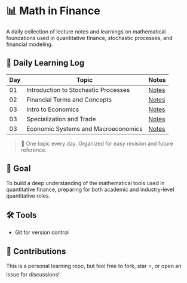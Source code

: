 # 📊 Math in Finance

A daily collection of lecture notes and learnings on mathematical foundations used in quantitative finance, stochastic processes, and financial modeling.

## 📆 Daily Learning Log

| Day | Topic | Notes |
|-----|-------|-------|
| 01  | Introduction to Stochastic Processes | [Notes](day_1.txt) |
| 02  | Financial Terms and Concepts | [Notes](day_2.txt) |
| 03  | Intro to Economics | [Notes](economics/day_3.md) |
| 03  | Specialization and Trade | [Notes](economics/specialization_and_trade.md) |
| 03  | Economic Systems and Macroeconomics | [Notes](economics/economic_systems.md) |

> 📌 One topic every day. Organized for easy revision and future reference.

## 🧠 Goal

To build a deep understanding of the mathematical tools used in quantitative finance, preparing for both academic and industry-level quantitative roles.

## 🛠️ Tools

- Git for version control
<!-- [Jupyter](https://jupyter.org/) (optional for code demos or simulations) -->

## 🤝 Contributions

This is a personal learning repo, but feel free to fork, star ⭐, or open an issue for discussions!

